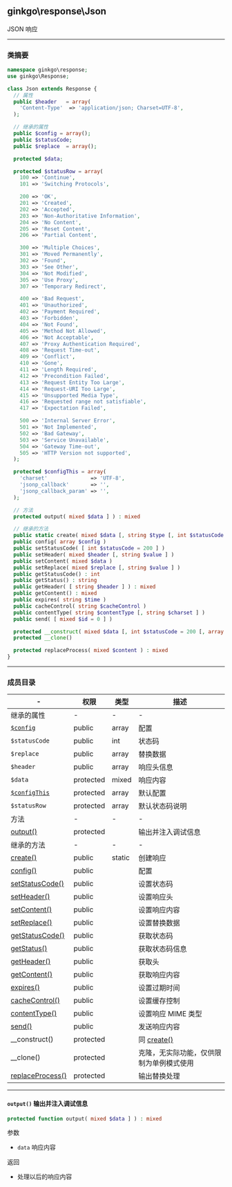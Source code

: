 ## ginkgo\response\Json

JSON 响应

----------

### 类摘要

```php
namespace ginkgo\response;
use ginkgo\Response;

class Json extends Response {
  // 属性
  public $header   = array(
    'Content-Type'  => 'application/json; Charset=UTF-8',
  );

  // 继承的属性
  public $config = array();
  public $statusCode;
  public $replace  = array();

  protected $data;

  protected $statusRow = array(
    100 => 'Continue',
    101 => 'Switching Protocols',

    200 => 'OK',
    201 => 'Created',
    202 => 'Accepted',
    203 => 'Non-Authoritative Information',
    204 => 'No Content',
    205 => 'Reset Content',
    206 => 'Partial Content',

    300 => 'Multiple Choices',
    301 => 'Moved Permanently',
    302 => 'Found',
    303 => 'See Other',
    304 => 'Not Modified',
    305 => 'Use Proxy',
    307 => 'Temporary Redirect',

    400 => 'Bad Request',
    401 => 'Unauthorized',
    402 => 'Payment Required',
    403 => 'Forbidden',
    404 => 'Not Found',
    405 => 'Method Not Allowed',
    406 => 'Not Acceptable',
    407 => 'Proxy Authentication Required',
    408 => 'Request Time-out',
    409 => 'Conflict',
    410 => 'Gone',
    411 => 'Length Required',
    412 => 'Precondition Failed',
    413 => 'Request Entity Too Large',
    414 => 'Request-URI Too Large',
    415 => 'Unsupported Media Type',
    416 => 'Requested range not satisfiable',
    417 => 'Expectation Failed',

    500 => 'Internal Server Error',
    501 => 'Not Implemented',
    502 => 'Bad Gateway',
    503 => 'Service Unavailable',
    504 => 'Gateway Time-out',
    505 => 'HTTP Version not supported',
  );

  protected $configThis = array(
    'charset'              => 'UTF-8',
    'jsonp_callback'       => '',
    'jsonp_callback_param' => '',
  );

  // 方法
  protected output( mixed $data ] ) : mixed

  // 继承的方法
  public static create( mixed $data [, string $type [, int $statusCode = 200 [, array $header ]]] ) : object
  public config( array $config )
  public setStatusCode( [ int $statusCode = 200 ] )
  public setHeader( mixed $header [, string $value ] )
  public setContent( mixed $data )
  public setReplace( mixed $replace [, string $value ] )
  public getStatusCode() : int
  public getStatus() : string
  public getHeader( [ string $header ] ) : mixed
  public getContent() : mixed
  public expires( string $time )
  public cacheControl( string $cacheControl )
  public contentType( string $contentType [, string $charset ] )
  public send( [ mixed $id = 0 ] )

  protected __construct( mixed $data [, int $statusCode = 200 [, array $header ]] )
  protected __clone()

  protected replaceProcess( mixed $content ) : mixed
}
```

----------

### 成员目录

| - | 权限 | 类型 | 描述 |
| - | - | - | - |
| 继承的属性 | - | - | - |
| [`$config`](../response/index.md#$config) | public | array | 配置 |
| `$statusCode` | public | int | 状态码 |
| `$replace` | public | array | 替换数据 |
| `$header` | public | array | 响应头信息 |
| `$data` | protected | mixed | 响应内容 |
| [`$configThis`](../response/index.md#$config) | protected | array | 默认配置 |
| `$statusRow` | protected | array | 默认状态码说明 |
| 方法 | - | - | - |
| [output()](#output()) | protected | | 输出并注入调试信息 |
| 继承的方法 | - | - | - |
| [create()](../response/index.md#create()) | public | static | 创建响应 |
| [config()](../response/index.md#config()) | public | | 配置 |
| [setStatusCode()](../response/index.md#setStatusCode()) | public | | 设置状态码 |
| [setHeader()](../response/index.md#setHeader()) | public | | 设置响应头 |
| [setContent()](../response/index.md#setContent()) | public | | 设置响应内容 |
| [setReplace()](../response/index.md#setReplace()) | public | | 设置替换数据 |
| [getStatusCode()](../response/index.md#getStatusCode()) | public | | 获取状态码 |
| [getStatus()](../response/index.md#getStatus()) | public | | 获取状态码信息 |
| [getHeader()](../response/index.md#getHeader()) | public | | 获取头 |
| [getContent()](../response/index.md#getContent()) | public | | 获取响应内容 |
| [expires()](../response/index.md#expires()) | public | | 设置过期时间 |
| [cacheControl()](../response/index.md#cacheControl()) | public | | 设置缓存控制 |
| [contentType()](../response/index.md#contentType()) | public | | 设置响应 MIME 类型 |
| [send()](../response/index.md#send()) | public | | 发送响应内容 |
| __construct() | protected | | 同 [create()](#create()) |
| __clone() | protected | | 克隆，无实际功能，仅供限制为单例模式使用 |
| [replaceProcess()](../response/index.md#replaceProcess()) | protected | | 输出替换处理 |

----------

<span id="output()"></span>

#### `output()` 输出并注入调试信息

``` php
protected function output( mixed $data ] ) : mixed
```

参数

* `data` 响应内容

返回

* 处理以后的响应内容
